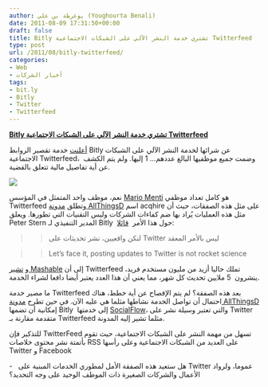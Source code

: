 ```yaml
---
author: يوغرطة بن علي (Youghourta Benali)
date: 2011-08-09 17:31:50+00:00
draft: false
title: Bitly تشتري خدمة النشر الآلي على الشبكات الاجتماعية Twitterfeed
type: post
url: /2011/08/bitly-twitterfeed/
categories:
- Web
- أخبار الشركات
tags:
- bit.ly
- Bitly
- Twitter
- Twitterfeed
---
```


[**Bitly تشتري خدمة النشر الآلي على الشبكات الاجتماعية Twitterfeed**](http://www.it-scoop.com/2011/08/bitly-twitterfeed/)




[أعلنت](http://blog.bitly.com/post/8689437375/bitly-acquires-twitterfeed) خدمة تقصير الروابط Bitly عن شرائها لخدمة النشر الآلي على الشبكات الاجتماعية Twitterfeed،  وضمت جميع موظفيها البالغ عددهم... 1 إليها. ولم يتم الكشف عن أية تفاصيل مالية تتعلق بالقضية.




[![](http://www.it-scoop.com/wp-content/uploads/2011/08/twitterfeed.png)
](http://www.it-scoop.com/2011/08/bitly-twitterfeed/)




نعم، موظف واحد المتمثل في المؤسس [Mario Menti](http://twitter.com/#%21/mario) هو كامل تعداد موظفي Twitterfeed وتطلق [مدونة AllThingsD](http://allthingsd.com/20110809/burp-bitly-swallows-twitterfeed/) اسم acqhire على مثل هذه الصفقات، حيث أن مثل هذه العمليات يُراد بها ضم كفاءات الشركات وليس التقنيات التي تطورها. ويعلق Peter Stern المدير التنفيذي لـ Bitly  حول هذا الأمر  [قائلا](http://mashable.com/2011/08/09/bit-ly-buys-twitterfeed/):





<blockquote>

> 
> لنكن واقعيين، نشر تحديثات على Twitter ليس بالأمر المعقد
> 
> 
</blockquote>




<blockquote>

> 
> Let’s face it, posting updates to Twitter is not rocket science
> 
> 
</blockquote>




و [تشير Mashable](http://mashable.com/2011/08/09/bit-ly-buys-twitterfeed/) إلى أن Twitterfeed تملك حاليا أزيد من مليون مستخدم فريد، ينشرون  5 ملايين تحديث كل شهر، مما يعني أن هذا العدد يعتبر أيضا دافعا لشراء الخدمة.




ما مصير خدمة Twitterfeed بعد هذه الصفقة؟ لم يتم الإفصاح عن أية خطط، هناك احتمال أن تواصل الخدمة نشاطها مثلما هي عليه الآن. في حين تطرح [مدونة AllThingsD](http://allthingsd.com/20110809/burp-bitly-swallows-twitterfeed/) إمكانية أن تضمها Bitly  إلى خدمتها [SocialFlow](http://www.socialflow.com/)، والتي تعتبر وسيلة نشر على Twitter متقدمة مقارنة بـ Twitterfeed مثلما تشير إليه المدونة.




للتذكير فإن TwitterFeed تسهل من مهمة النشر على الشبكات الاجتماعية، حيث تقوم بأتمتة نشر محتوى خلاصات RSS على العديد من الشبكات الاجتماعية وعلى رأسها Twitter و Facebook




-   هل ستعيد هذه الصفقة الأمل لمطوري الخدمات المبنية على Twitter عموما، ولرواد الأعمال والشركات الصغيرة ذات الموظف الوحيد على وجه التحديد؟
